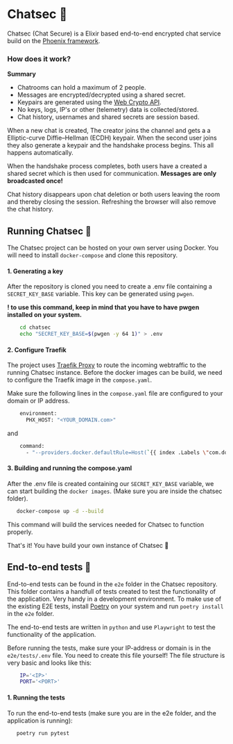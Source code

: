 # Chatsec :closed_lock_with_key:

Chatsec (Chat Secure) is a Elixir based end-to-end encrypted chat service build on the [Phoenix framework](https://www.phoenixframework.org/).

### How does it work?

**Summary**
  * Chatrooms can hold a maximum of 2 people.
  * Messages are encrypted/decrypted using a shared secret.
  * Keypairs are generated using the [Web Crypto API](https://developer.mozilla.org/en-US/docs/Web/API/Web_Crypto_API).
  * No keys, logs, IP's or other (telemetry) data is collected/stored.
  * Chat history, usernames and shared secrets are session based.


When a new chat is created, The creator joins the channel and gets a a Elliptic-curve Diffie–Hellman (ECDH) keypair. When the second user joins they also generate a keypair and the handshake process begins. This all happens automatically.

When the handshake process completes, both users have a created a shared secret which is then used for communication. **Messages are only broadcasted once!**

Chat history disappears upon chat deletion or both users leaving the room and thereby closing the session. Refreshing the browser will also remove the chat history.

## Running Chatsec :whale:

The Chatsec project can be hosted on your own server using Docker.
You will need to install `docker-compose` and clone this repository.

#### 1. Generating a key

After the repository is cloned you need to create a .env file containing a `SECRET_KEY_BASE` variable. This key can be generated using `pwgen`.

**! to use this command, keep in mind that you have to have pwgen installed on your system.**

``` sh
    cd chatsec
    echo "SECRET_KEY_BASE=$(pwgen -y 64 1)" > .env 
  ```

#### 2. Configure Traefik
The project uses [Traefik Proxy](https://doc.traefik.io/traefik/) to route the incoming webtraffic to the running Chatsec instance.
Before the docker images can be build, we need to configure the Traefik image in the `compose.yaml`.

Make sure the following lines in the `compose.yaml` file are configured to your domain or IP address.

``` sh
    environment: 
      PHX_HOST: "<YOUR_DOMAIN.com>"
```

and

``` sh
    command: 
      - "--providers.docker.defaultRule=Host(`{{ index .Labels \"com.docker.compose.service\" }}.<YOUR_DOMAIN.com>`)"
```

#### 3. Building and running the compose.yaml

After the .env file is created containing our `SECRET_KEY_BASE` variable, we can start building the `docker images`.
(Make sure you are inside the chatsec folder).

 ``` sh
    docker-compose up -d --build
 ```

This command will build the services needed for Chatsec to function properly. 

That's it! You have build your own instance of Chatsec :partying_face:

## End-to-end tests :robot:

End-to-end tests can be found in the `e2e` folder in the Chatsec repository. This folder contains a handfull of tests created to test the functionality of the application. Very handy in a development environment. To make use of the existing E2E tests, install [Poetry](https://python-poetry.org/docs/) on your system and run `poetry install` in the `e2e` folder.

The end-to-end tests are written in `python` and use `Playwright` to test the functionality of the application.

Before running the tests, make sure your IP-address or domain is in the `e2e/tests/.env` file. You need to create this file yourself! The file structure is very basic and looks like this:

```sh
    IP='<IP>'
    PORT='<PORT>'
```

#### 1. Running the tests

To run the end-to-end tests (make sure you are in the e2e folder, and the application is running):
 ``` sh
    poetry run pytest
 ```
